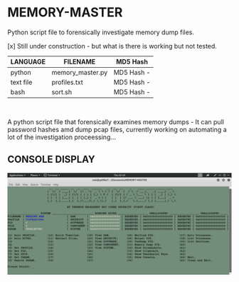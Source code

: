# MEMORY-MASTER
Python script file to forensically investigate memory dump files.

[x] Still under construction - but what is there is working but not tested.

| LANGUAGE | FILENAME | MD5 Hash |
|------    |------    | -------  |
| python | memory_master.py | MD5 Hash -  |
| text file| profiles.txt | MD5 Hash - |
| bash | sort.sh | MD5 Hash - |

<br />

A python script file that forensically examines memory dumps - It can pull password hashes amd dump pcap files, currently working on automating a lot of the investigation proceessing...

## CONSOLE DISPLAY
![Screenshot](picture1.png)
